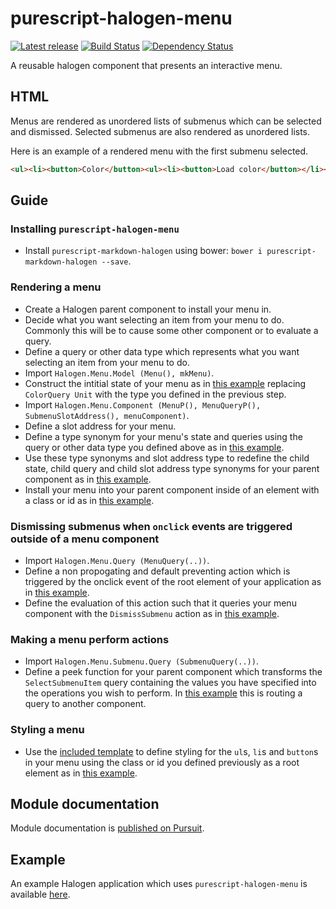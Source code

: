 # purescript-halogen-menu

[![Latest release](http://img.shields.io/bower/v/purescript-halogen-menu.svg)](https://github.com/slamdata/purescript-halogen-menu/releases)
[![Build Status](https://travis-ci.org/slamdata/purescript-halogen-menu.svg?branch=master)](https://travis-ci.org/slamdata/purescript-halogen-menu)
[![Dependency Status](https://www.versioneye.com/user/projects/56e8229d4e714c003625b3f2/badge.svg?style=flat)](https://www.versioneye.com/user/projects/56e8229d4e714c003625b3f2)

A reusable halogen component that presents an interactive menu.

## HTML
Menus are rendered as unordered lists of submenus which can be selected and dismissed. Selected submenus are also rendered as unordered lists.

Here is an example of a rendered menu with the first submenu selected.

```HTML
<ul><li><button>Color</button><ul><li><button>Load color</button></li><li><button>Save color</button></li></ul></li><li><div><button>Edit</button></div></li></ul>
```

## Guide

### Installing `purescript-halogen-menu`
* Install `purescript-markdown-halogen` using bower: `bower i purescript-markdown-halogen --save`.

### Rendering a menu
* Create a Halogen parent component to install your menu in.
* Decide what you want selecting an item from your menu to do. Commonly this will be to cause some other component or to evaluate a query.
* Define a query or other data type which represents what you want selecting an item from your menu to do.
* Import `Halogen.Menu.Model (Menu(), mkMenu)`.
* Construct the intitial state of your menu as in [this example](https://github.com/beckyconning/color-editor/tree/94de4b0297ef1ed6e76561ec88234be0ca7f07bd/src/ColorEditorMenu/Model.purs) replacing `ColorQuery Unit` with the type you defined in the previous step.
* Import `Halogen.Menu.Component (MenuP(), MenuQueryP(), SubmenuSlotAddress(), menuComponent)`.
* Define a slot address for your menu.
* Define a type synonym for your menu's state and queries using the query or other data type you defined above as in [this example](https://github.com/beckyconning/color-editor/tree/94de4b0297ef1ed6e76561ec88234be0ca7f07bd/src/ColorEditor/Component.purs#L37-L38).
* Use these type synonyms and slot address type to redefine the child state, child query and child slot address type synonyms for your parent component as in [this example](https://github.com/beckyconning/color-editor/tree/94de4b0297ef1ed6e76561ec88234be0ca7f07bd/src/ColorEditor/Component.purs#L51-L53).
* Install your menu into your parent component inside of an element with a class or id as in [this example](https://github.com/beckyconning/color-editor/tree/94de4b0297ef1ed6e76561ec88234be0ca7f07bd/src/ColorEditor/Component.purs#L74-L80).

### Dismissing submenus when `onclick` events are triggered outside of a menu component
* Import `Halogen.Menu.Query (MenuQuery(..))`.
* Define a non propogating and default preventing action which is triggered by the onclick event of the root element of your application as in [this example](https://github.com/beckyconning/color-editor/tree/94de4b0297ef1ed6e76561ec88234be0ca7f07bd/src/ColorEditor/Component.purs#L71).
* Define the evaluation of this action such that it queries your menu component with the `DismissSubmenu` action as in [this example](https://github.com/beckyconning/color-editor/tree/94de4b0297ef1ed6e76561ec88234be0ca7f07bd/src/ColorEditor/Component.purs#L93-L95).

### Making a menu perform actions
* Import `Halogen.Menu.Submenu.Query (SubmenuQuery(..))`.
* Define a peek function for your parent component which transforms the `SelectSubmenuItem` query containing the values you have specified into the operations you wish to perform. In [this example](https://github.com/beckyconning/color-editor/tree/94de4b0297ef1ed6e76561ec88234be0ca7f07bd/src/ColorEditor/Component.purs#L97-L104) this is routing a query to another component.

### Styling a menu
* Use the [included template](stylesheet.css) to define styling for the `ul`s, `li`s and `button`s in your menu using the class or id you defined previously as a root element as in [this example](https://github.com/beckyconning/color-editor/tree/94de4b0297ef1ed6e76561ec88234be0ca7f07bd/stylesheet.css#L17-L72).

## Module documentation

Module documentation is [published on Pursuit](http://pursuit.purescript.org/packages/purescript-halogen-menu).

## Example
An example Halogen application which uses `purescript-halogen-menu` is available [here](https://github.com/beckyconning/color-editor).
